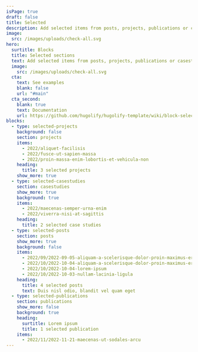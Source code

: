 ```yaml
---
isPage: true
draft: false
title: Selected
description: Add selected items from posts, projects, publications or casestudies.
image:
  src: /images/uploads/check-all.svg
hero:
  surtitle: Blocks
  title: Selected sections
  text: Add selected items from posts, projects, publications or casestudies.
  image:
    src: /images/uploads/check-all.svg
  cta:
    text: See examples
    blank: false
    url: "#main"
  cta_second:
    blank: true
    text: Documentation
    url: https://github.com/hugolify/hugolify-template/wiki/block-selected
blocks:
  - type: selected-projects
    background: false
    section: projects
    items:
      - 2022/aliquet-facilisis
      - 2022/fusce-ut-sapien-massa
      - 2022/proin-massa-enim-lobortis-et-vehicula-non
    heading:
      title: 3 selected projects
    show_more: true
  - type: selected-casestudies
    section: casestudies
    show_more: true
    background: true
    items:
      - 2022/maecenas-semper-urna-enim
      - 2022/viverra-nisi-at-sagittis
    heading:
      title: 2 selected case studies
  - type: selected-posts
    section: posts
    show_more: true
    background: false
    items:
      - 2022/09/2022-09-05-aliquam-a-scelerisque-dolor-proin-maximus-eros-et-pellentesque
      - 2022/10/2022-10-04-aliquam-a-scelerisque-dolor-proin-maximus-eros-et-pellentesque-rhoncus
      - 2022/10/2022-10-04-lorem-ipsum
      - 2022/10/2022-10-03-nullam-lacinia-ligula
    heading:
      title: 4 selected posts
      text: Duis nisl odio, blandit vel quam eget
  - type: selected-publications
    section: publications
    show_more: false
    background: true
    heading:
      surtitle: Lorem ipsum
      title: 1 selected publication
    items:
      - 2022/11/2022-11-21-maecenas-ut-sodales-arcu
---
```

